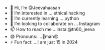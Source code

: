 - 👋 Hi, I’m @Jeevahaasan
- 👀 I’m interested in ... ethical hacking
- 🌱 I’m currently learning ... python
- 💞️ I’m looking to collaborate on ... Instagram 
- 📫 How to reach me ...insta:@tn60_jeeva
- 😄 Pronouns: ...💪man😠
- ⚡ Fun fact: ...I am just 15 in 2024

<!---
Jeevahaasan/Jeevahaasan is a ✨ special ✨ repository because its `README.md` (this file) appears on your GitHub profile.
You can click the Preview link to take a look at your changes.
--->
